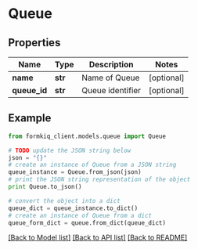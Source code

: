 # Queue


## Properties

Name | Type | Description | Notes
------------ | ------------- | ------------- | -------------
**name** | **str** | Name of Queue | [optional] 
**queue_id** | **str** | Queue identifier | [optional] 

## Example

```python
from formkiq_client.models.queue import Queue

# TODO update the JSON string below
json = "{}"
# create an instance of Queue from a JSON string
queue_instance = Queue.from_json(json)
# print the JSON string representation of the object
print Queue.to_json()

# convert the object into a dict
queue_dict = queue_instance.to_dict()
# create an instance of Queue from a dict
queue_form_dict = queue.from_dict(queue_dict)
```
[[Back to Model list]](../README.md#documentation-for-models) [[Back to API list]](../README.md#documentation-for-api-endpoints) [[Back to README]](../README.md)


